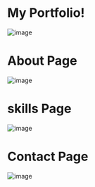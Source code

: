 # My Portfolio!
![image](https://user-images.githubusercontent.com/71166016/158536095-c267f123-72e1-40f6-bddc-3c5222a40fc7.png)

# About Page
![image](https://user-images.githubusercontent.com/71166016/158537436-87b7808a-c228-49a2-b2da-8075d1cc02d7.png)

# skills Page
![image](https://user-images.githubusercontent.com/71166016/158538330-a1f628f3-b399-48f9-9c3b-68da07b390ea.png)

# Contact Page
![image](https://user-images.githubusercontent.com/71166016/158538915-b14c8a58-26f0-4db5-9feb-c6dbd9f53a44.png)

